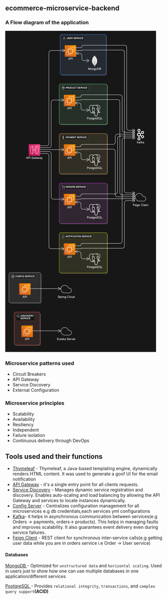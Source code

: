 ## ecommerce-microservice-backend
### A  Flow diagram of the application
![A flow diagram](Images/img.png)

### Microservice patterns used
- Circuit Breakers
- API Gateway
- Service Discovery
- External Configuration

### Microservice principles
- Scalability 
- Availability 
- Resiliency
- Independent
- Failure isolation
- Continuous delivery through DevOps


## Tools used and their functions
- [Thymeleaf](https://www.thymeleaf.org/documentation.html) - Thymeleaf, a Java-based templating engine,
  dynamically renders HTML content. It was used to generate a goof UI for the email notification
- [API Gateway](https://spring.io/projects/spring-cloud) - it's a single entry point for all clients requests.
- [Service Discovery](https://cloud.spring.io/spring-cloud-netflix/reference/html/) - Manages dynamic service registration and discovery.
Enables auto-scaling and load balancing by allowing the API Gateway and services to locate instances dynamically.
- [Config Server](https://docs.spring.io/spring-cloud-config/docs/current/reference/html/) - Centralizes configuration management for all microservices e.g db credentials,each services yml configurations
- [Kafka](https://kafka.apache.org/documentation/)- it helps in asynchronous communication between services(e.g Orders -> payments, orders-> products). This helps in managing faults and improves scalability. It also guarantees event delivery even during service failures.
- [Feign Client](https://docs.spring.io/spring-cloud-openfeign/docs/current/reference/html/) -  REST client for synchronous inter-service calls(e.g getting user data while you are in orders service i.e Order -> User service)

#### Databases
[ MongoDB ](https://www.mongodb.com/docs/manual/tutorial/) -  Optimized for `unstructured data` and `horizontal scaling`. Used in users just to show how one can use multiple databases in one application/different services

 [ PostgreSQL ](https://www.postgresql.org/docs/) - Provides `relational integrity`, `transactions`, and `complex query support`**(ACID)**
